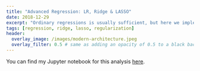 ```yaml
---
title: "Advanced Regression: LR, Ridge & LASSO"
date: 2018-12-29
excerpt: "Ordinary regressions is usually sufficient, but here we implement Ridge and LASSO regression to introduce the concept of regularization"
tags: [regression, ridge, lasso, regularization]
header:
  overlay_image: /images/modern-architecture.jpeg
  overlay_filter: 0.5 # same as adding an opacity of 0.5 to a black background
---
```


You can find my Jupyter notebook for this analysis [here](https://github.com/mkm29/DataScience/blob/master/thinkful/unit/3/3/Challenge%20-%20Advanced%20Regression.ipynb).